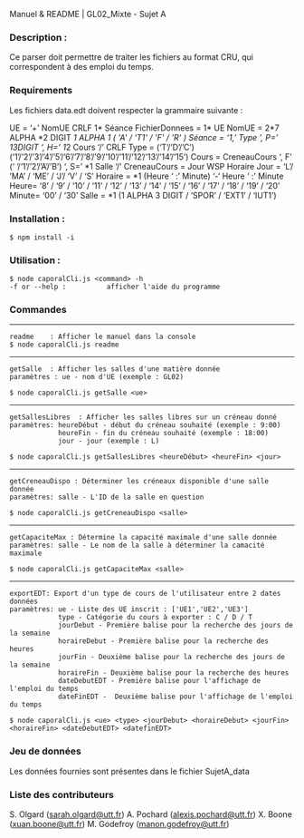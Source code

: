 Manuel & README | GL02_Mixte - Sujet A
### Description : 
Ce parser doit permettre de traiter les fichiers au format CRU, qui correspondent à des emploi du temps.

### Requirements
Les fichiers data.edt doivent respecter la grammaire suivante : 

UE = ‘+’ NomUE CRLF 1* Séance
FichierDonnees = 1* UE 
NomUE = 2*7 ALPHA *2 DIGIT *1 ALPHA *1 ( 'A' / 'T1' / 'F' / 'R' )
Séance = ‘1,’ Type ’, P=’ 1*3DIGIT ‘, H=’ 1*2 Cours ‘/’ CRLF 
Type = (‘T’/’D’/’C’) (‘1’/’2’/’3’/’4’/’5’/’6’/’7’/’8’/’9’/’10’/’11’/’12’/’13’/’14’/’15’)
Cours = CreneauCours ‘, F’ (‘ ’/‘1’/’2’/’A’/’B’) ‘, S=’ *1 Salle ‘/’ 
CreneauCours = Jour WSP Horaire 
Jour = ‘L’/ ’MA’ / ‘ME’ / ‘J’/ ‘V’ / ‘S’ 
Horaire = *1 (Heure ‘ :’ Minute) ‘-‘ Heure ‘ :’ Minute 
Heure= ‘8’ / ‘9’ / ‘10’ / ‘11’ / ‘12’ / ‘13’ / ‘14’ / ‘15’ / ‘16’ / ‘17’ / ‘18’ / ‘19’ / ‘20’ Minute= ‘00’ / ‘30’ 
Salle = *1 (1 ALPHA 3 DIGIT / ‘SPOR’ / ‘EXT1’ / ‘IUT1’) 



### Installation : 

    $ npm install -i

### Utilisation : 

    $ node caporalCli.js <command> -h
    -f or --help :          afficher l'aide du programme

### Commandes

-----------------------------------------------------------------------------
    
    readme    : Afficher le manuel dans la console
    $ node caporalCli.js readme
-----------------------------------------------------------------------------
    getSalle  : Afficher les salles d'une matière donnée
    paramètres : ue - nom d'UE (exemple : GL02)

    $ node caporalCli.js getSalle <ue>
-----------------------------------------------------------------------------
    getSallesLibres  : Afficher les salles libres sur un créneau donné
    paramètres: heureDébut - début du créneau souhaité (exemple : 9:00)
                heureFin - fin du créneau souhaité (exemple : 18:00)
                jour - jour (exemple : L)

    $ node caporalCli.js getSallesLibres <heureDébut> <heureFin> <jour>
-----------------------------------------------------------------------------
    getCreneauDispo : Déterminer les créneaux disponible d'une salle donnée
    paramètres: salle - L'ID de la salle en question
    
    $ node caporalCli.js getCreneauDispo <salle>
-----------------------------------------------------------------------------
    getCapaciteMax : Détermine la capacité maximale d'une salle donnée
    paramètres: salle - Le nom de la salle à déterminer la camacité maximale
    
    $ node caporalCli.js getCapaciteMax <salle>
-----------------------------------------------------------------------------
    exportEDT: Export d'un type de cours de l'utilisateur entre 2 dates données
    paramètres: ue - Liste des UE inscrit : ['UE1','UE2','UE3']
                type - Catégorie du cours à exporter : C / D / T
                jourDebut - Première balise pour la recherche des jours de la semaine 
                horaireDebut - Première balise pour la recherche des heures
                jourFin - Deuxième balise pour la recherche des jours de la semaine 
                horaireFin - Deuxième balise pour la recherche des heures
                dateDebutEDT - Première balise pour l'affichage de l'emploi du temps
                dateFinEDT -  Deuxième balise pour l'affichage de l'emploi du temps

    $ node caporalCli.js <ue> <type> <jourDebut> <horaireDebut> <jourFin> <horaireFin> <dateDebutEDT> <datefinEDT>
    

### Jeu de données
Les données fournies sont présentes dans le fichier SujetA_data

### Liste des contributeurs 
S. Olgard (sarah.olgard@utt.fr)
A. Pochard (alexis.pochard@utt.fr)
X. Boone (xuan.boone@utt.fr)
M. Godefroy (manon.godefroy@utt.fr)
